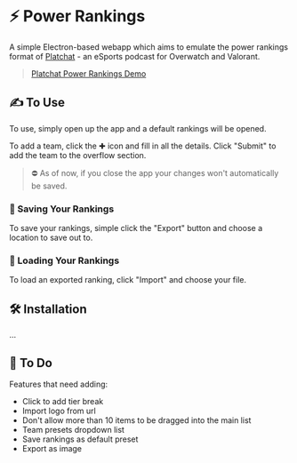 # ⚡️ Power Rankings
A simple Electron-based webapp which aims to emulate the power rankings format of [Platchat](https://www.youtube.com/c/PlatChatVALORANT) - an eSports podcast for Overwatch and Valorant.

<blockquote class="imgur-embed-pub" lang="en" data-id="a/9tnKJyd"><a href="//imgur.com/9tnKJyd">Platchat Power Rankings Demo</a></blockquote><script async src="//s.imgur.com/min/embed.js" charset="utf-8"></script>

## ✍️ To Use
To use, simply open up the app and a default rankings will be opened.

To add a team, click the ✚ icon and fill in all the details. Click "Submit" to add the team to the overflow section.

> ⛔️ As of now, if you close the app your changes won't automatically be saved.

### 💾 Saving Your Rankings
To save your rankings, simple click the "Export" button and choose a location to save out to.

### 📂 Loading Your Rankings
To load an exported ranking, click "Import" and choose your file.

## 🛠 Installation
...

## 📝 To Do
Features that need adding:
- Click to add tier break
- Import logo from url
- Don't allow more than 10 items to be dragged into the main list
- Team presets dropdown list
- Save rankings as default preset
- Export as image

